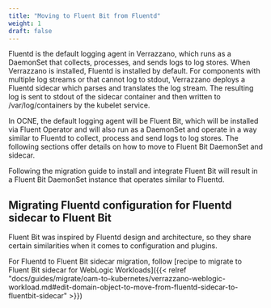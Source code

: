 ```yaml
---
title: "Moving to Fluent Bit from Fluentd"
weight: 1
draft: false
---
```


Fluentd is the default logging agent in Verrazzano, which runs as a DaemonSet that collects, processes, and sends logs to log stores. When Verrazzano is installed, Fluentd is installed by default.
For components with multiple log streams or that cannot log to stdout, Verrazzano deploys a Fluentd sidecar which parses and translates the log stream. The resulting log is sent to stdout of the sidecar container and then written to /var/log/containers by the kubelet service.

In OCNE, the default logging agent will be Fluent Bit, which will be installed via Fluent Operator and will also run as a DaemonSet and operate in a way similar to Fluentd to collect, process and send logs to log stores.
The following sections offer details on how to move to Fluent Bit DaemonSet and sidecar.

Following the migration guide to install and integrate Fluent Bit will result in a Fluent Bit DaemonSet instance that operates similar to Fluentd.

## Migrating Fluentd configuration for Fluentd sidecar to Fluent Bit

Fluent Bit was inspired by Fluentd design and architecture, so they share certain similarities when it comes to configuration and plugins.

For Fluentd to Fluent Bit sidecar migration, follow [recipe to migrate to Fluent Bit sidecar for WebLogic Workloads]({{< relref "docs/guides/migrate/oam-to-kubernetes/verrazzano-weblogic-workload.md#edit-domain-object-to-move-from-fluentd-sidecar-to-fluentbit-sidecar" >}})